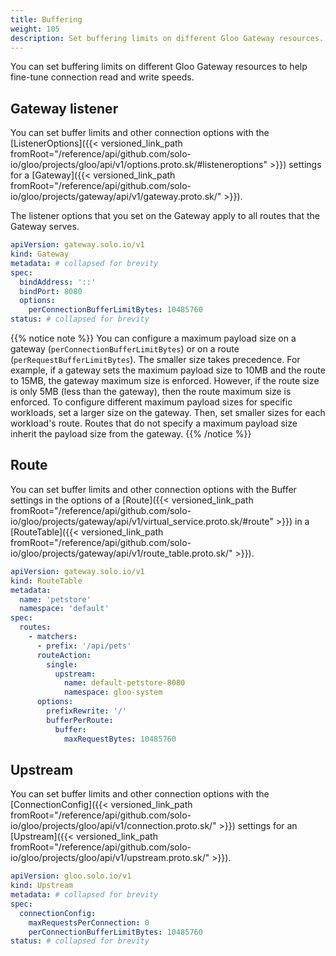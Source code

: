 ```yaml
---
title: Buffering
weight: 105
description: Set buffering limits on different Gloo Gateway resources.
---
```


You can set buffering limits on different Gloo Gateway resources to help fine-tune connection read and write speeds.

## Gateway listener

You can set buffer limits and other connection options with the [ListenerOptions]({{< versioned_link_path fromRoot="/reference/api/github.com/solo-io/gloo/projects/gloo/api/v1/options.proto.sk/#listeneroptions" >}}) settings for a [Gateway]({{< versioned_link_path fromRoot="/reference/api/github.com/solo-io/gloo/projects/gateway/api/v1/gateway.proto.sk/" >}}).

The listener options that you set on the Gateway apply to all routes that the Gateway serves.

```yaml
apiVersion: gateway.solo.io/v1
kind: Gateway
metadata: # collapsed for brevity
spec:
  bindAddress: '::'
  bindPort: 8080
  options:
    perConnectionBufferLimitBytes: 10485760
status: # collapsed for brevity
```

{{% notice note %}}
You can configure a maximum payload size on a gateway (`perConnectionBufferLimitBytes`) or on a route (`perRequestBufferLimitBytes`). The smaller size takes precedence. For example, if a gateway sets the maximum payload size to 10MB and the route to 15MB, the gateway maximum size is enforced. However, if the route size is only 5MB (less than the gateway), then the route maximum size is enforced. To configure different maximum payload sizes for specific workloads, set a larger size on the gateway. Then, set smaller sizes for each workload's route. Routes that do not specify a maximum payload size inherit the payload size from the gateway.
{{% /notice %}}


## Route

You can set buffer limits and other connection options with the Buffer settings in the options of a [Route]({{< versioned_link_path fromRoot="/reference/api/github.com/solo-io/gloo/projects/gateway/api/v1/virtual_service.proto.sk/#route" >}}) in a [RouteTable]({{< versioned_link_path fromRoot="/reference/api/github.com/solo-io/gloo/projects/gateway/api/v1/route_table.proto.sk/" >}}).

```yaml
apiVersion: gateway.solo.io/v1
kind: RouteTable
metadata:
  name: 'petstore'
  namespace: 'default'
spec:
  routes:
    - matchers:
      - prefix: '/api/pets'
      routeAction:
        single:
          upstream:
            name: default-petstore-8080
            namespace: gloo-system
      options:
        prefixRewrite: '/'
        bufferPerRoute: 
          buffer: 
            maxRequestBytes: 10485760  
```

## Upstream

You can set buffer limits and other connection options with the [ConnectionConfig]({{< versioned_link_path fromRoot="/reference/api/github.com/solo-io/gloo/projects/gloo/api/v1/connection.proto.sk/" >}}) settings for an [Upstream]({{< versioned_link_path fromRoot="/reference/api/github.com/solo-io/gloo/projects/gloo/api/v1/upstream.proto.sk/" >}}).

```yaml
apiVersion: gloo.solo.io/v1
kind: Upstream
metadata: # collapsed for brevity
spec:
  connectionConfig:
    maxRequestsPerConnection: 0
    perConnectionBufferLimitBytes: 10485760
status: # collapsed for brevity
```
